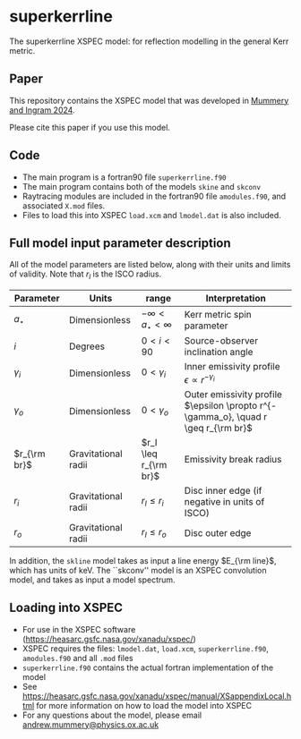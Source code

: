 # superkerrline
The superkerrline XSPEC model: for reflection modelling in the general Kerr metric.   

## Paper
This repository contains the XSPEC model that was developed in [Mummery and Ingram 2024](https://academic.oup.com/mnras/advance-article/doi/10.1093/mnras/stae140/7521315?utm_source=advanceaccess&utm_campaign=mnras&utm_medium=email). 

Please cite this paper if you use this model. 

## Code 
* The main program is a fortran90 file ``superkerrline.f90``
* The main program contains both of the models ``skine`` and ``skconv``
* Raytracing modules are included in the fortran90 file ``amodules.f90``, and associated ``X.mod`` files. 
* Files to load this into XSPEC ``load.xcm`` and ``lmodel.dat`` is also included. 


## Full model input parameter description

All of the model parameters are listed below, along with their units and limits of validity. Note that $`r_I`$ is the ISCO radius. 

| Parameter | Units | range | Interpretation |
 --- | --- | --- | ---
| $`a_\star `$ | Dimensionless | $`-\infty < a_\star < \infty`$ | Kerr metric spin parameter |
| $`i `$  | Degrees | $`0 < i < 90`$ | Source-observer inclination angle | 
| $`\gamma_i`$  | Dimensionless | $`0 < \gamma_i`$ | Inner emissivity profile $`\epsilon \propto r^{-\gamma_i}`$ |
| $`\gamma_o`$  | Dimensionless | $`0 < \gamma_o`$ | Outer emissivity profile $`\epsilon \propto r^{-\gamma_o}, \quad r \geq r_{\rm br}`$ |
| $`r_{\rm br}`$  | Gravitational radii  | $`r_I \leq r_{\rm br}`$ | Emissivity break radius |
| $`r_{i}`$  | Gravitational radii  | $`r_I \leq r_{i}`$ | Disc inner edge (if negative in units of ISCO) |
| $`r_{o}`$  | Gravitational radii  | $`r_I \leq r_{o}`$ | Disc outer edge |


In addition, the ``skline`` model takes as input a line energy $`E_{\rm line}`$, which has units of keV. 
The ``skconv'' model is an XSPEC convolution model, and takes as input a model spectrum.  

## Loading into XSPEC 
* For use in the XSPEC software (https://heasarc.gsfc.nasa.gov/xanadu/xspec/)
* XSPEC requires the files: ``lmodel.dat``, ``load.xcm``, ``superkerrline.f90``, ``amodules.f90`` and all ``.mod`` files
* ``superkerrline.f90`` contains the actual fortran implementation of the model 
* See https://heasarc.gsfc.nasa.gov/xanadu/xspec/manual/XSappendixLocal.html for more information on how to load the model into XSPEC
* For any questions about the model, please email andrew.mummery@physics.ox.ac.uk 
